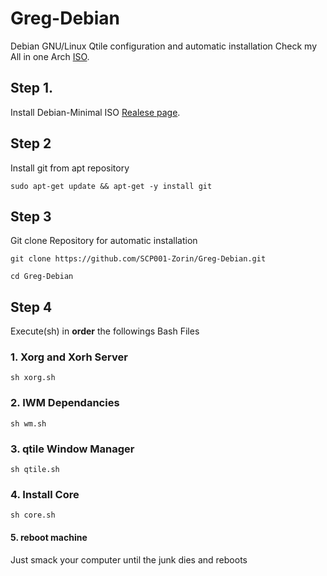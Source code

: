 # Greg-Debian
Debian GNU/Linux Qtile configuration and automatic installation
Check my All in one Arch [ISO](https://www.youtube.com/watch?v=dQw4w9WgXcQ).

## Step 1.
Install Debian-Minimal ISO [Realese page](https://github.com/SCP001-Zorin/Greg-Debian/releases/tag/Qtile).

## Step 2
Install git from apt repository
  
```
sudo apt-get update && apt-get -y install git
```
	
## Step 3
	
Git clone Repository for automatic installation
	
```
git clone https://github.com/SCP001-Zorin/Greg-Debian.git

cd Greg-Debian

```

## Step 4

Execute(sh) in **order** the followings Bash Files

### 1. Xorg and Xorh Server

```
sh xorg.sh
```

### 2. IWM Dependancies

```
sh wm.sh
```

### 3. qtile Window Manager

```
sh qtile.sh
```

### 4. Install Core
```
sh core.sh
```

#### 5. reboot machine

Just smack your computer until the junk dies and reboots
